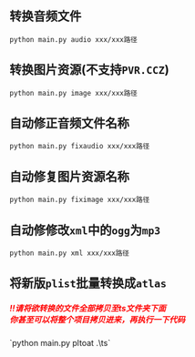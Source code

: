 ## 转换音频文件
`python main.py audio xxx/xxx路径`
## 转换图片资源(不支持`PVR.CCZ`)
`python main.py image xxx/xxx路径`
## 自动修正音频文件名称
`python main.py fixaudio xxx/xxx路径`
## 自动修复图片资源名称
`python main.py fiximage xxx/xxx路径`
## 自动修修改`xml`中的`ogg`为`mp3`
`python main.py xml xxx/xxx路径`
## 将新版`plist`批量转换成`atlas`
<h5><font color='red'>
!!请将欲转换的文件全部拷贝至ts文件夹下面<br>
你甚至可以将整个项目拷贝进来，再执行一下代码
</font><br></h5>
`python main.py pltoat .\ts`